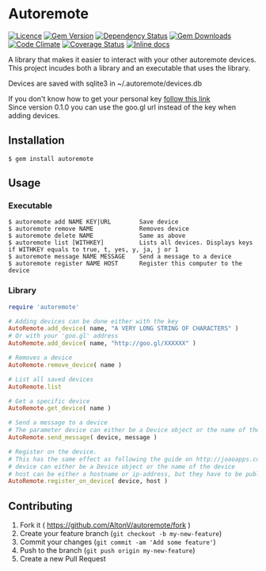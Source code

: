 # Autoremote
[![Licence](https://img.shields.io/badge/license-MIT-blue.svg)][licence]
[![Gem Version](http://img.shields.io/gem/v/autoremote.svg)][gem]
[![Dependency Status](http://img.shields.io/gemnasium/AltonV/autoremote.svg)][gemnasium]
[![Gem Downloads](https://img.shields.io/gem/dt/autoremote.svg)][gem]
[![Code Climate](https://codeclimate.com/github/AltonV/autoremote/badges/gpa.svg)][codeclimate]
[![Coverage Status](https://coveralls.io/repos/AltonV/autoremote/badge.svg)][coveralls]
[![Inline docs](http://inch-ci.org/github/AltonV/autoremote.svg?branch=master&style=shields)][inch-ci]

[licence]: http://choosealicense.com/licenses/mit/
[gem]: https://rubygems.org/gems/autoremote
[gemnasium]: https://gemnasium.com/AltonV/autoremote
[codeclimate]: https://codeclimate.com/github/AltonV/autoremote
[coveralls]: https://coveralls.io/r/AltonV/autoremote
[inch-ci]: http://inch-ci.org/github/AltonV/autoremote

A library that makes it easier to interact with your other autoremote devices.  
This project incudes both a library and an executable that uses the library.

Devices are saved with sqlite3 in ~/.autoremote/devices.db

If you don't know how to get your personal key [follow this link](http://joaoapps.com/autoremote/personal/)  
Since version 0.1.0 you can use the goo.gl url instead of the key when adding devices.  

## Installation

    $ gem install autoremote

## Usage

### Executable
    $ autoremote add NAME KEY|URL        Save device
    $ autoremote remove NAME             Removes device
    $ autoremote delete NAME             Same as above
    $ autoremote list [WITHKEY]          Lists all devices. Displays keys if WITHKEY equals to true, t, yes, y, ja, j or 1
    $ autoremote message NAME MESSAGE    Send a message to a device
    $ autoremote register NAME HOST      Register this computer to the device

### Library

```ruby
require 'autoremote'

# Adding devices can be done either with the key
AutoRemote.add_device( name, "A VERY LONG STRING OF CHARACTERS" )
# Or with your 'goo.gl' address
AutoRemote.add_device( name, "http://goo.gl/XXXXXX" )

# Removes a device
AutoRemote.remove_device( name )

# List all saved devices
AutoRemote.list

# Get a specific device
AutoRemote.get_device( name )

# Send a message to a device
# The parameter device can either be a Device object or the name of the device
AutoRemote.send_message( device, message )

# Register on the device.
# This has the same effect as following the guide on http://joaoapps.com/autoremote/linux/)
# device can either be a Device object or the name of the device
# host can be either a hostname or ip-address, but they have to be public (i.e. reachable from the internet)
AutoRemote.register_on_device( device, host )
```

## Contributing

1. Fork it ( https://github.com/AltonV/autoremote/fork )
2. Create your feature branch (`git checkout -b my-new-feature`)
3. Commit your changes (`git commit -am 'Add some feature'`)
4. Push to the branch (`git push origin my-new-feature`)
5. Create a new Pull Request
